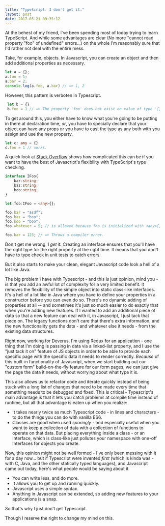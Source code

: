 ```yaml
---
title: "TypeScript: I don't get it."
layout: post
date: 2017-05-21 09:35:12
---
```

At the behest of my friend, I've been spending most of today trying to learn TypeScript.  And while some advantages are clear (No more "cannot read property "foo" of undefined" errors...) on the whole I'm reasonably sure that I'd rather not deal with the entire mess. 

Take, for example, objects.  In Javascript, you can create an object and then add additional properties as necessary.  

```javascript
let a = {}; 
a.foo = 1;
a.bar = 2; 
console.log(a.foo, a.bar) // => 1, 2
```

However, this pattern is verboten in Typescript. 

```typescript
 let b = {}
 b.foo = 1 // => The property 'foo' does not exist on value of type '{}'
```
To get around this, you either have to know what you're going to be putting in there at declaration time, *or*, you have to specially declare that your object can have any props *or* you have to cast the type as any both with you assign and use the new property.  
 
```typescript
let c: any = {}
c.foo = 1 // works. 
```

A quick look at [Stack Overflow](http://stackoverflow.com/questions/12710905/how-do-i-dynamically-assign-properties-to-an-object-in-typescript) shows how complicated this can be if you want to have the best of Javascript's flexibility with TypeScript's type checking. 

```typescript
interface IFoo{
    bar:string;
    baz:string;
    boo:string;     
}

let foo:IFoo = <any>{};

foo.bar = "asdf";
foo.baz = "boo";
foo.boo = "boo";
foo.whatever = 5; // is allowed because foo is initialized with <any>{}; 

foo.bar = 123; // => Throws a compiler error. 
```

Don't get me wrong.  I *get it.* Creating an interface ensures that you'll have the right type for the right property at the right time.  It means that you don't have to type check in unit tests to catch errors. 

But it also starts to make your clean, elegant Javascript code look a hell of a lot like Java. 

The big problem I have with Typescript - and this is just opinion, mind you - is that you add an awful lot of complexity for a very limited benefit. It removes the flexibility of the simple object into static class-like interfaces. It's a hell of a lot like in Java where you have to define your properties in a constructor before you can even do so.  There's no dynamic adding of properties at all -- and sometimes it's just so much easier to do exactly that when you're adding new features.  If I wanted to add an additional piece of data so that a new feature can deal with it, in Javascript, I just tack that piece on. The legacy functions don't care that there's extra information, and the new functionality gets the data - and whatever else it needs - from the existing data structures.  

Right now, working for Deverus, I'm using Redux for an application - one thing that I'm doing is passing in data via a linked-list property, and I use the "just tack it on" feature of JS objects in order to be able to provide each specific page with the specific data it needs to render correctly.  *Because* of this built-in functionality of Javascript, when we start building out our "custom form" build-on-the-fly feature for our form pages, we can just give the page the data it needs, without worrying about what type it is.  

This also allows us to refactor code and iterate quickly instead of being stuck with a long list of changes that need to be made every time that something needs to be debugged and fixed.  This is critical - Typescript's main advantage is that it lets you catch problems at compile time instead of runtime, but all that advantage is eaten up when you realize:

* It takes nearly twice as much Typescript code - in lines and characters - to do the things you can do with vanilla ES6.  
* Classes are good when used *sparingly* - and especially useful when you want to keep a collection of data with a collection of functions to operate on that data.  But placing everything inside a class - or an interface, which is class-like just pollutes your namespace with one-off interfaces for objects you create.

Now, this opinion might not be well formed - I've only been messing with it for a day now... but if Typescript were invented *first* (which is kinda was - with C, Java, and the other statically typed languages), and Javascript came out today, here's what people would be saying about it.

* You can write less, and do more. 
* It allows you to get up and running quickly. 
* Javascript uses a simple syntax. 
* Anything in Javascript can be extended, so adding new features to your applications is a snap.  

So that's why I just don't get Typescript. 

Though I reserve the right to change my mind on this. 